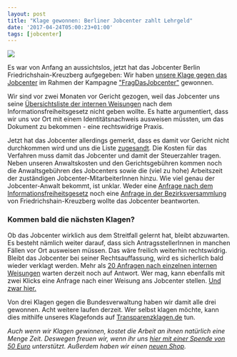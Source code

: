 ```yaml
---
layout: post
title: "Klage gewonnen: Berliner Jobcenter zahlt Lehrgeld"
date: '2017-04-24T05:00:23+01:00'
tags: [jobcenter]
---
```


<img src="https://raw.githubusercontent.com/okfde/blog.fragdenstaat.de/gh-pages/img/success.gif">

Es war von Anfang an aussichtslos, jetzt hat das Jobcenter Berlin Friedrichshain-Kreuzberg aufgegeben: Wir haben [unsere Klage gegen das Jobcenter](http://blog.fragdenstaat.de/2017/jobcenter-xhain/) im Rahmen der Kampagne ["FragDasJobcenter"](https://fragdenstaat.de/fragdasjobcenter/) gewonnen. 

Wir sind vor zwei Monaten vor Gericht gezogen, weil das Jobcenter uns seine [Übersichtsliste der internen Weisungen](https://fragdenstaat.de/anfrage/ubersichtsliste-der-internen-weisungen-7/) nach dem Informationsfreiheitsgesetz nicht geben wollte. Es hatte argumentiert, dass wir uns vor Ort mit einem Identitätsnachweis ausweisen müssten, um das Dokument zu bekommen - eine rechtswidrige Praxis. 

Jetzt hat das Jobcenter allerdings gemerkt, dass es damit vor Gericht nicht durchkommen wird und uns die Liste [zugesandt](https://fragdenstaat.de/anfrage/ubersichtsliste-der-internen-weisungen-7/#nachricht-64208). Die Kosten für das Verfahren muss damit das Jobcenter und damit der Steuerzahler tragen. Neben unseren Anwaltskosten und den Gerichtsgebühren kommen noch die Anwaltsgebühren des Jobcenters sowie die (viel zu hohe) Arbeitszeit der zuständigen Jobcenter-MitarbeiterInnen hinzu. Wie viel genau der Jobcenter-Anwalt bekommt, ist unklar. Weder eine [Anfrage nach dem Informationsfreiheitsgesetz](https://fragdenstaat.de/anfrage/honorarvereinbarung-tillner/) noch eine [Anfrage in der Bezirksversammlung](https://www.berlin.de/ba-friedrichshain-kreuzberg/politik-und-verwaltung/bezirksverordnetenversammlung/online/vo020.asp?VOLFDNR=7985) von Friedrichshain-Kreuzberg wollte das Jobcenter beantworten.

<h3>Kommen bald die nächsten Klagen?</h3>

Ob das Jobcenter wirklich aus dem Streitfall gelernt hat, bleibt abzuwarten. Es besteht nämlich weiter darauf, dass sich AntragsstellerInnen in manchen Fällen vor Ort ausweisen müssen. Das wäre freilich weiterhin rechtswidrig. Bleibt das Jobcenter bei seiner Rechtsauffassung, wird es sicherlich bald wieder verklagt werden. Mehr als [20 Anfragen nach einzelnen internen Weisungen](https://fragdenstaat.de/kampagne/frag-das-jobcenter-xhain/) warten derzeit noch auf Antwort. Wer mag, kann ebenfalls mit zwei Klicks eine Anfrage nach einer Weisung ans Jobcenter stellen. [Und zwar hier.](https://fragdenstaat.de/kampagne/frag-das-jobcenter-xhain/)

Von drei Klagen gegen die Bundesverwaltung haben wir damit alle drei gewonnen. Acht weitere laufen derzeit. Wer selbst klagen möchte, kann dies mithilfe unseres Klagefonds auf [Transparenzklagen.de](https://transparenzklagen.de/) tun.

*Auch wenn wir Klagen gewinnen, kostet die Arbeit an ihnen natürlich eine Menge Zeit. Deswegen freuen wir, wenn ihr uns [hier mit einer Spende von 50 Euro](https://fragdenstaat.de/hilfe/spenden/) unterstützt. Außerdem haben wir einen [neuen Shop](https://pretix.eu/okfn/vds-shirts/).*

